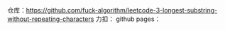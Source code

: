仓库：https://github.com/fuck-algorithm/leetcode-3-longest-substring-without-repeating-characters
力扣：
github pages：